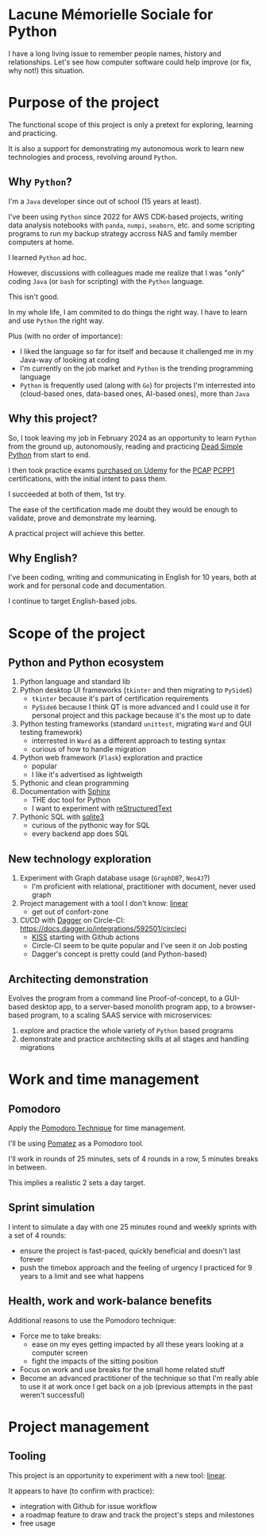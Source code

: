 Lacune Mémorielle Sociale for Python
====================================

I have a long living issue to remember people names, history and relationships.
Let's see how computer software could help improve (or fix, why not!) this situation.


Purpose of the project
======================

The functional scope of this project is only a pretext for exploring, learning and practicing.

It is also a support for demonstrating my autonomous work to learn new technologies and process, revolving around `Python`.

Why `Python`?
-------------

I'm a `Java` developer since out of school (15 years at least).

I've been using `Python` since 2022 for AWS CDK-based projects, writing data analysis notebooks with `panda`, `numpi`, `seaborn`, etc. and some scripting programs to run my backup strategy accross NAS and family member computers at home.

I learned `Python` ad hoc.

However, discussions with colleagues made me realize that I was "only" coding `Java` (or `bash` for scripting) with the `Python` language.

This isn't good.

In my whole life, I am commited to do things the right way. I have to learn and use `Python` the right way.

Plus (with no order of importance):

* I liked the language so far for itself and because it challenged me in my Java-way of looking at coding
* I'm currently on the job market and `Python` is the trending programming language
* `Python` is frequently used (along with `Go`) for projects I'm interrested into (cloud-based ones, data-based ones, AI-based ones), more than `Java`

Why this project?
-----------------

So, I took leaving my job in February 2024 as an opportunity to learn `Python` from the ground up, autonomously, reading and practicing [Dead Simple Python](https://nostarch.com/dead-simple-python) from start to end.

I then took practice exams [purchased on Udemy](https://www.udemy.com/course/certified-associate-professional-python-pcap-pcpp1/) for the [PCAP](https://pythoninstitute.org/pcap) [PCPP1](https://pythoninstitute.org/pcpp1) certifications, with the initial intent to pass them.

I succeeded at both of them, 1st try.

The ease of the certification made me doubt they would be enough to validate, prove and demonstrate my learning.

A practical project will achieve this better.

Why English?
------------

I've been coding, writing and communicating in English for 10 years, both at work and for personal code and documentation.

I continue to target English-based jobs.

Scope of the project
====================

Python and Python ecosystem
---------------------------

1. Python language and standard lib
2. Python desktop UI frameworks (`tkinter` and then migrating to `PySide6`)
	* `tkinter` because it's part of certification requirements
	* `PySide6` because I think QT is more advanced and I could use it for personal project and this package because it's the most up to date
3. Python testing frameworks (standard `unittest`, migrating `Ward` and GUI testing framework)
	* interrested in `Ward` as a different approach to testing syntax
	* curious of how to handle migration
4. Python web framework (`Flask`) exploration and practice
	* popular
	* I like it's advertised as lightweigth
5. Pythonic and clean programming
6. Documentation with [Sphinx](https://www.sphinx-doc.org/en/master/)
	* THE doc tool for Python
	* I want to experiment with [reStructuredText](https://docutils.sourceforge.io/rst.html)
7. Pythonic SQL with [sqlite3](https://docs.python.org/3/library/sqlite3.html)
	* curious of the pythonic way for SQL
	* every backend app does SQL

New technology exploration
--------------------------

1. Experiment with Graph database usage (`GraphDB`?, `Neo4J`?)
	* I'm proficient with relational, practitioner with document, never used graph
2. Project management with a tool I don't know: [linear](https://linear.app)
	* get out of confort-zone
3. CI/CD with [Dagger](https://dagger.io/) on Circle-CI: https://docs.dagger.io/integrations/592501/circleci
	* [KISS](https://fr.wikipedia.org/wiki/Principe_KISS) starting with Github actions
	* Circle-CI seem to be quite popular and I've seen it on Job posting
	* Dagger's concept is pretty could (and Python-based)

Architecting demonstration
--------------------------

Evolves the program from a command line Proof-of-concept, to a GUI-based desktop app, to a server-based monolith program app, to a browser-based program, to a scaling SAAS service with microservices:

1. explore and practice the whole variety of `Python` based programs
2. demonstrate and practice architecting skills at all stages and handling migrations



Work and time management
========================

Pomodoro
--------

Apply the [Pomodoro Technique](https://en.wikipedia.org/wiki/Pomodoro_Technique) for time management.

I'll be using [Pomatez](https://github.com/zidoro/pomatez) as a Pomodoro tool.

I'll work in rounds of 25 minutes, sets of 4 rounds in a row, 5 minutes breaks in between.

This implies a realistic 2 sets a day target.

Sprint simulation
-----------------

I intent to simulate a day with one 25 minutes round and weekly sprints with a set of 4 rounds:

* ensure the project is fast-paced, quickly beneficial and doesn't last forever
* push the timebox approach and the feeling of urgency I practiced for 9 years to a limit and see what happens


Health, work and work-balance benefits
--------------------------------------

Additional reasons to use the Pomodoro technique:

* Force me to take breaks:
	* ease on my eyes getting impacted by all these years looking at a computer screen
	* fight the impacts of the sitting position
* Focus on work and use breaks for the small home related stuff
* Become an advanced practitioner of the technique so that I'm really able to use it at work once I get back on a job (previous attempts in the past weren't successful)

Project management
==================

Tooling
-------

This project is an opportunity to experiment with a new tool: [linear](https://linear.app).

It appears to have (to confirm with practice):

* integration with Github for issue workflow
* a roadmap feature to draw and track the project's steps and milestones
* free usage


